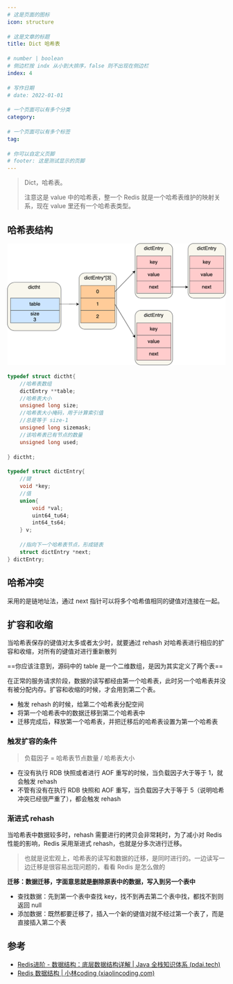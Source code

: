 ```yaml
---
# 这是页面的图标
icon: structure

# 这是文章的标题
title: Dict 哈希表

# number | boolean
# 侧边栏按 indx 从小到大排序，false 则不出现在侧边栏
index: 4

# 写作日期
# date: 2022-01-01

# 一个页面可以有多个分类
category: 

# 一个页面可以有多个标签
tag: 

# 你可以自定义页脚
# footer: 这是测试显示的页脚
---
```




> Dict，哈希表。
>
> 注意这是 value 中的哈希表，整一个 Redis 就是一个哈希表维护的映射关系，现在 value 里还有一个哈希表类型。



## 哈希表结构

![img](./img/dc495ffeaa3c3d8cb2e12129b3423118.png)



```c
typedef struct dictht{
    //哈希表数组
    dictEntry **table;
    //哈希表大小
    unsigned long size;
    //哈希表大小掩码，用于计算索引值
    //总是等于 size-1
    unsigned long sizemask;
    //该哈希表已有节点的数量
    unsigned long used;

} dictht;

typedef struct dictEntry{
    //键
    void *key;
    //值
    union{
        void *val;
        uint64_tu64;
        int64_ts64;
    } v;

    //指向下一个哈希表节点，形成链表
    struct dictEntry *next;
} dictEntry;
```



## 哈希冲突

采用的是链地址法，通过 next 指针可以将多个哈希值相同的键值对连接在一起。



## 扩容和收缩

当哈希表保存的键值对太多或者太少时，就要通过 rehash 对哈希表进行相应的扩容和收缩，对所有的键值对进行重新散列

==你应该注意到，源码中的 table 是一个二维数组，是因为其实定义了两个表==

在正常的服务请求阶段，数据的读写都经由第一个哈希表，此时另一个哈希表并没有被分配内存。扩容和收缩的时候，才会用到第二个表。

- 触发 rehash 的时候，给第二个哈希表分配空间
- 将第一个哈希表中的数据迁移到第二个哈希表中
- 迁移完成后，释放第一个哈希表，并把迁移后的哈希表设置为第一个哈希表



### 触发扩容的条件

> 负载因子 = 哈希表节点数量 / 哈希表大小

- 在没有执行 RDB 快照或者进行 AOF 重写的时候，当负载因子大于等于 1，就会触发 rehash
- 不管有没有在执行 RDB 快照和 AOF 重写，当负载因子大于等于 5（说明哈希冲突已经很严重了），都会触发 rehash



### 渐进式 rehash

当哈希表中数据较多时，rehash 需要进行的拷贝会非常耗时，为了减小对 Redis 性能的影响，Redis 采用渐进式 rehash，也就是分多次进行迁移。



> 也就是说宏观上，哈希表的读写和数据的迁移，是同时进行的。一边读写一边迁移是很容易出现问题的，看看 Redis 是怎么做的



**迁移：数据迁移，字面意思就是删除原表中的数据，写入到另一个表中**

- 查找数据：先到第一个表中查找 key，找不到再去第二个表中找，都找不到则返回 null
- 添加数据：既然都要迁移了，插入一个新的键值对就不经过第一个表了，而是直接插入第二个表



## 参考

- [Redis进阶 - 数据结构：底层数据结构详解 | Java 全栈知识体系 (pdai.tech)](https://pdai.tech/md/db/nosql-redis/db-redis-x-redis-ds.html#字典哈希表---dict)
- [Redis 数据结构 | 小林coding (xiaolincoding.com)](https://xiaolincoding.com/redis/data_struct/data_struct.html#哈希表)

